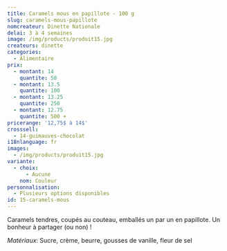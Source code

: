 ```yaml
---
title: Caramels mous en papillote - 100 g
slug: caramels-mous-papillote
nomcreateur: Dinette Nationale
delai: 3 à 4 semaines
image: /img/products/produit15.jpg
createurs: dinette
categories:
  - Alimentaire
prix:
  - montant: 14
    quantite: 50
  - montant: 13.5
    quantite: 100
  - montant: 13.25
    quantite: 250
  - montant: 12.75
    quantite: 500 +
pricerange: '12,75$ à 14$'
crosssell:
  - 14-guimauves-chocolat
i18nlanguage: fr
images:
  - /img/products/produit15.jpg
variante:
  - choix:
      - Aucune
    nom: Couleur
personnalisation:
  - Plusieurs options disponibles
id: 15-caramels-mous
---
```

Caramels tendres, coupés au couteau, emballés un par un en papillote. Un bonheur à partager (ou non) !

_Matériaux_: Sucre, crème, beurre, gousses de vanille, fleur de sel

